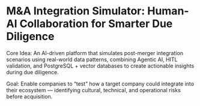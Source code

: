 # M&A Integration Simulator: Human-AI Collaboration for Smarter Due Diligence

Core Idea:
An AI-driven platform that simulates post-merger integration scenarios using real-world data patterns, combining Agentic AI, HITL validation, and PostgreSQL + vector databases to create actionable insights during due diligence.

Goal:
Enable companies to “test” how a target company could integrate into their ecosystem — identifying cultural, technical, and operational risks before acquisition.
